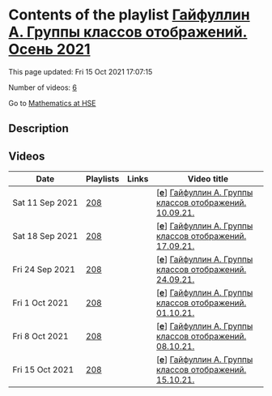 # Contents of the playlist [Гайфуллин А. Группы классов отображений. Осень 2021](https://www.youtube.com/playlist?list=PLq3E5oubNNoDi6ACF5LfG3vqoP2-fznwf)

This page updated: Fri 15 Oct 2021 17:07:15

Number of videos: [6](#videos)

Go to [Mathematics at HSE](../README.md)

## Description



## Videos

|Date|Playlists|Links|Video title|
|---|---|---|---|
| Sat&nbsp;11&nbsp;Sep&nbsp;2021 | [208](../playlists/208 "Гайфуллин А. Группы классов отображений. Осень 2021") |  | [[**e**](https://studio.youtube.com/video/q7uNH_NC_QE/edit "Edit")] [Гайфуллин А. Группы классов отображений. 10.09.21.](https://www.youtube.com/watch?v=q7uNH_NC_QE&list=PLq3E5oubNNoDi6ACF5LfG3vqoP2-fznwf) |
| Sat&nbsp;18&nbsp;Sep&nbsp;2021 | [208](../playlists/208 "Гайфуллин А. Группы классов отображений. Осень 2021") |  | [[**e**](https://studio.youtube.com/video/wvub3hn7-Jk/edit "Edit")] [Гайфуллин А. Группы классов отображений. 17.09.21.](https://www.youtube.com/watch?v=wvub3hn7-Jk&list=PLq3E5oubNNoDi6ACF5LfG3vqoP2-fznwf) |
| Fri&nbsp;24&nbsp;Sep&nbsp;2021 | [208](../playlists/208 "Гайфуллин А. Группы классов отображений. Осень 2021") |  | [[**e**](https://studio.youtube.com/video/HjgzlMPdBWc/edit "Edit")] [Гайфуллин А. Группы классов отображений. 24.09.21.](https://www.youtube.com/watch?v=HjgzlMPdBWc&list=PLq3E5oubNNoDi6ACF5LfG3vqoP2-fznwf) |
| Fri&nbsp;1&nbsp;Oct&nbsp;2021 | [208](../playlists/208 "Гайфуллин А. Группы классов отображений. Осень 2021") |  | [[**e**](https://studio.youtube.com/video/Ed9qwbvrv1w/edit "Edit")] [Гайфуллин А. Группы классов отображений. 01.10.21.](https://www.youtube.com/watch?v=Ed9qwbvrv1w&list=PLq3E5oubNNoDi6ACF5LfG3vqoP2-fznwf) |
| Fri&nbsp;8&nbsp;Oct&nbsp;2021 | [208](../playlists/208 "Гайфуллин А. Группы классов отображений. Осень 2021") |  | [[**e**](https://studio.youtube.com/video/yfgy-sSzeUw/edit "Edit")] [Гайфуллин А. Группы классов отображений. 08.10.21.](https://www.youtube.com/watch?v=yfgy-sSzeUw&list=PLq3E5oubNNoDi6ACF5LfG3vqoP2-fznwf) |
| Fri&nbsp;15&nbsp;Oct&nbsp;2021 | [208](../playlists/208 "Гайфуллин А. Группы классов отображений. Осень 2021") |  | [[**e**](https://studio.youtube.com/video/CL3HrX9fobM/edit "Edit")] [Гайфуллин А. Группы классов отображений. 15.10.21.](https://www.youtube.com/watch?v=CL3HrX9fobM&list=PLq3E5oubNNoDi6ACF5LfG3vqoP2-fznwf) |
